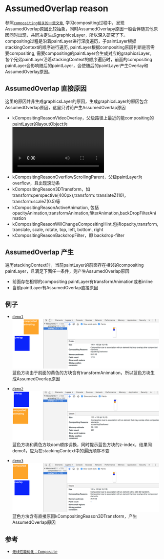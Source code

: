# AssumedOverlap reason
参照[`compositing相关的一些文章`](http://taobaofed.org/blog/2016/04/25/performance-composite/), 学习compositing过程中，发现AssumedOverlap原因比较抽象，同时AssumedOverlapy原因一般会伴随其他原因同时出现，共同决定生成graphicsLayer，所以深入研究了下。   
compositing过程是沿着paintLayer进行深度遍历，子paintLayer根据stackingContext的顺序进行遍历, paintLayer根据compositing原因判断是否需要compositing, 需要compositing的paintLayer会生成对应的graphicsLayer。   
各个兄弟paintLayer沿着stackingContext的顺序遍历时，前面的compositing paintLayer会影响随后的paintLayer，会使随后的paintLayer产生Overlay和AssumedOverlay原因。   

## AssumedOverlap 直接原因
这里的原因并非生成graphicsLayer的原因，生成graphicsLayer的原因包含AssumedOverlap原因，这里只讨论产生AssumedOverlap原因
* kCompositingReasonVideoOverlay，父级路径上最近的能compositing的paintLayer的layoutObject为<video>
* kCompositingReasonOverflowScrollingParent，父级paintLayer为overflow，且出现滚动条
* kCompositingReason3DTransform，如transform:perspective(400px),transform: translateZ(10)，transform:scaleZ(0.5)等
* kCompositingReasonActiveAnimation, 包括opacityAnimation,transformAnimation,filterAnimation,backDropFilterAnimation
* kCompositingReasonWillChangeCompositingHint,包括opacity,transform, translate, scale, rotate, top, left, bottom, right
* kCompositingReasonBackdropFilter，即 backdrop-filter

## AssumedOverlap 产生
遍历stackingContext时，当前paintLayer的前面存在相邻的compositing paintLayer，且满足下面任一条件，则产生AssumedOverlap原因
* 前面存在相邻的compositing paintLayer有transformAnimation或者inline
* 当前paintLayer有AssumedOverlap直接原因

## 例子
* [`demo1`](https://codepen.io/yoution/pen/paOQpd)
![demo1](./images/demo1.png)
蓝色方块由于前面的黄色的方块含有transformAnimation，所以蓝色方块生成AssumedOverlap原因   

* [`demo2`](https://codepen.io/yoution/pen/paOQxa)
![demo2](./images/demo2.png)
蓝色方块和黄色方块dom顺序调换，同时提示蓝色方块的z-index，结果同demo1，应为在stackingContext中的遍历顺序不变

* [`demo3`](https://codepen.io/yoution/pen/bLxQPr)
![demo3](./images/demo3.png)
蓝色方块含有直接原因kCompositingReason3DTransform，产生AssumedOverlap原因




## 参考
* [`无线性能优化：Composite`](http://taobaofed.org/blog/2016/04/25/performance-composite/)
